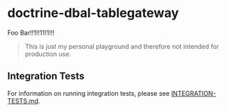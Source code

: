 # doctrine-dbal-tablegateway
Foo Bar!!1!!11!1!!!

> This is just my personal playground and therefore not intended for production use.
> 

## Integration Tests

For information on running integration tests, please see [INTEGRATION-TESTS.md](INTEGRATION-TESTS.md).
